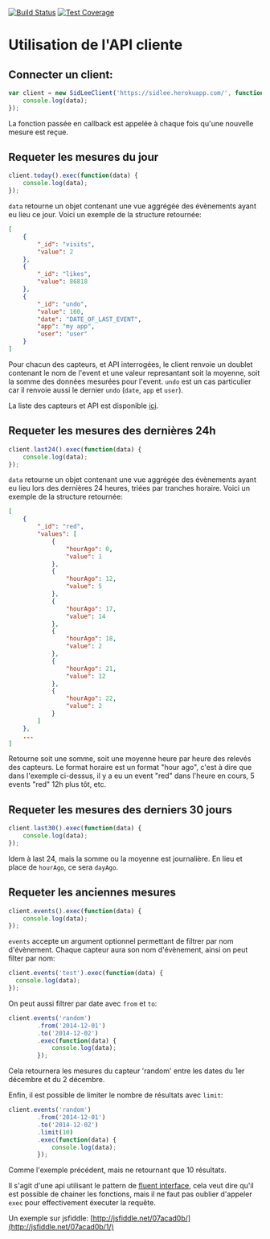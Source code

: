 [![Build Status](https://travis-ci.org/SidLeeParis/sidLeeAgenceConnectee.svg)](https://travis-ci.org/SidLeeParis/sidLeeAgenceConnectee)
[![Test Coverage](https://codeclimate.com/github/xseignard/sidLeeAgenceConnectee/badges/coverage.svg)](https://codeclimate.com/github/xseignard/sidLeeAgenceConnectee)

# Utilisation de l'API cliente

## Connecter un client:
```javascript
var client = new SidLeeClient('https://sidlee.herokuapp.com/', function(data) {
	console.log(data);
});
```
La fonction passée en callback est appelée à chaque fois qu'une nouvelle mesure est reçue.

## Requeter les mesures du jour
```javascript
client.today().exec(function(data) {
	console.log(data);
});
```
`data` retourne un objet contenant une vue aggrégée des évènements ayant eu lieu ce jour. Voici un exemple de la structure retournée:
```json
[
	{
		"_id": "visits",
		"value": 2
	},
	{
		"_id": "likes",
		"value": 86818
	},
	{
		"_id": "undo",
		"value": 160,
		"date": "DATE_OF_LAST_EVENT",
		"app": "my app",
		"user": "user"
	}
]
```

Pour chacun des capteurs, et API interrogées, le client renvoie un doublet contenant le nom de l'event et une valeur represantant soit la moyenne, soit la somme des données mesurées pour l'event. `undo` est un cas particulier car il renvoie aussi le dernier `undo` (`date`, `app` et `user`).

La liste des capteurs et API est disponible [ici](https://github.com/xseignard/sidLeeAgenceConnectee/blob/master/src/conf/sensorsConf.js).

## Requeter les mesures des dernières 24h
```javascript
client.last24().exec(function(data) {
	console.log(data);
});
```
`data` retourne un objet contenant une vue aggrégée des évènements ayant eu lieu lors des dernières 24 heures, triées par tranches horaire. Voici un exemple de la structure retournée:
```json
[
	{
		"_id": "red",
		"values": [
			{
				"hourAgo": 0,
				"value": 1
			},
			{
				"hourAgo": 12,
				"value": 5
			},
			{
				"hourAgo": 17,
				"value": 14
			},
			{
				"hourAgo": 18,
				"value": 2
			},
			{
				"hourAgo": 21,
				"value": 12
			},
			{
				"hourAgo": 22,
				"value": 2
			}
		]
	},
	...
]
```
Retourne soit une somme, soit une moyenne heure par heure des relevés des capteurs. Le format horaire est un format "hour ago", c'est à dire que dans l'exemple ci-dessus, il y a eu un event "red" dans l'heure en cours, 5 events "red" 12h plus tôt, etc.


## Requeter les mesures des derniers 30 jours
```javascript
client.last30().exec(function(data) {
	console.log(data);
});
```
Idem à last 24, mais la somme ou la moyenne est journalière. En lieu et place de `hourAgo`, ce sera `dayAgo`.


## Requeter les anciennes mesures
```javascript
client.events().exec(function(data) {
	console.log(data);
});
```
`events` accepte un argument optionnel permettant de filtrer par nom d'évènement. Chaque capteur aura son nom d'évènement, ainsi on peut filter par nom:

```javascript
client.events('test').exec(function(data) {
  console.log(data);
});
```

On peut aussi filtrer par date avec `from` et `to`:
```javascript
client.events('random')
		.from('2014-12-01')
		.to('2014-12-02')
		.exec(function(data) {
			console.log(data);
		});
```

Cela retournera les mesures du capteur 'random' entre les dates du 1er décembre et du 2 décembre.

Enfin, il est possible de limiter le nombre de résultats avec `limit`:

```javascript
client.events('random')
		.from('2014-12-01')
		.to('2014-12-02')
		.limit(10)
		.exec(function(data) {
			console.log(data);
		});
```

Comme l'exemple précédent, mais ne retournant que 10 résultats.

Il s'agit d'une api utilisant le pattern de [fluent interface](http://martinfowler.com/bliki/FluentInterface.html), cela veut dire qu'il est possible de chainer les fonctions, mais il ne faut pas oublier d'appeler `exec` pour effectivement éxecuter la requête.

Un exemple sur jsfiddle: [http://jsfiddle.net/07acad0b/](http://jsfiddle.net/07acad0b/1/)
